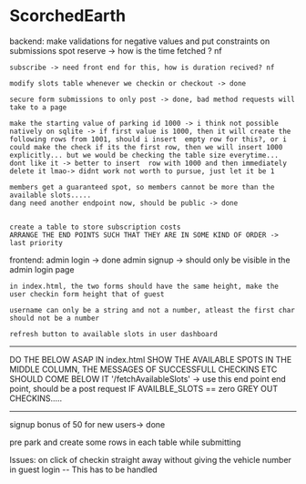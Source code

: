 # ScorchedEarth
backend:
make validations for negative values and put constraints on submissions
    spot reserve -> how is the time fetched ? nf

    subscribe -> need front end for this, how is duration recived? nf

    modify slots table whenever we checkin or checkout -> done

    secure form submissions to only post -> done, bad method requests will take to a page 

    make the starting value of parking id 1000 -> i think not possible natively on sqlite -> if first value is 1000, then it will create the following rows from 1001, should i insert  empty row for this?, or i could make the check if its the first row, then we will insert 1000 explicitly... but we would be checking the table size everytime... dont like it -> better to insert  row with 1000 and then immediately delete it lmao-> didnt work not worth to pursue, just let it be 1

    members get a guaranteed spot, so members cannot be more than the available slots.....
    dang need another endpoint now, should be public -> done


    create a table to store subscription costs
    ARRANGE THE END POINTS SUCH THAT THEY ARE IN SOME KIND OF ORDER -> last priority

frontend:
    admin login -> done 
    admin signup -> should only be visible in the admin login page
    
    in index.html, the two forms should have the same height, make the user checkin form height that of guest

    username can only be a string and not a number, atleast the first char should not be a number

    refresh button to available slots in user dashboard
****************************************************************************
DO THE BELOW ASAP
    IN index.html SHOW THE AVAILABLE SPOTS IN THE MIDDLE COLUMN, THE MESSAGES OF SUCCESSFULL CHECKINS ETC SHOULD COME BELOW IT 
        '/fetchAvailableSlots' -> use this end point end point, should be a post request
    IF AVAILBLE_SLOTS  == zero GREY OUT CHECKINS.....
****************************************************************************

signup bonus of 50 for new users-> done

pre park and create some rows in each table while submitting

Issues:
on click of checkin straight away without giving the vehicle number in guest login -- This has to be handled
